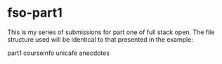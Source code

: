 # fso-part1
This is my series of submissions for part one of full stack open.
The file structure used will be identical to that presented in the example:

part1
  courseinfo
  unicafe
  anecdotes